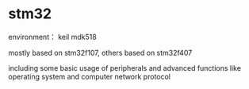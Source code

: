 # stm32

environment： keil mdk518

mostly based on stm32f107, others based on stm32f407

including some basic usage of peripherals and advanced functions like operating system and computer network protocol
